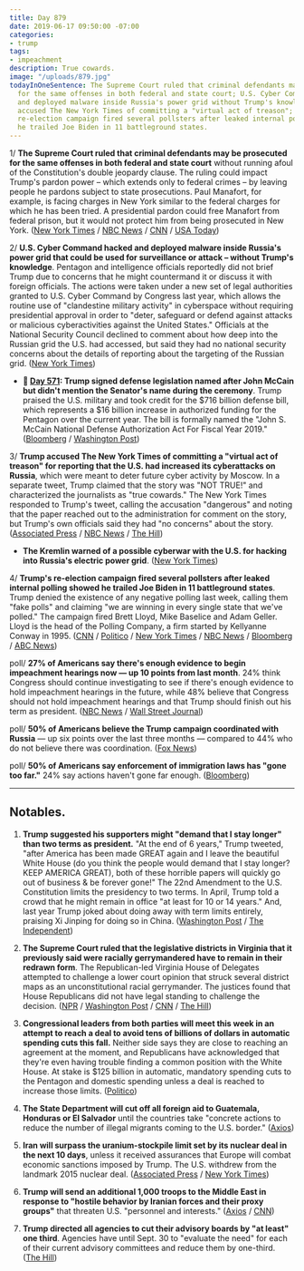 ```yaml
---
title: Day 879
date: 2019-06-17 09:50:00 -07:00
categories:
- trump
tags:
- impeachment
description: True cowards.
image: "/uploads/879.jpg"
todayInOneSentence: The Supreme Court ruled that criminal defendants may be prosecuted
  for the same offenses in both federal and state court; U.S. Cyber Command hacked
  and deployed malware inside Russia's power grid without Trump's knowledge; Trump
  accused The New York Times of committing a "virtual act of treason"; and Trump's
  re-election campaign fired several pollsters after leaked internal polling showed
  he trailed Joe Biden in 11 battleground states.
---
```


1/ **The Supreme Court ruled that criminal defendants may be prosecuted for the same offenses in both federal and state court** without running afoul of the Constitution's double jeopardy clause. The ruling could impact Trump's pardon power – which extends only to federal crimes – by leaving people he pardons subject to state prosecutions. Paul Manafort, for example, is facing charges in New York similar to the federal charges for which he has been tried. A presidential pardon could free Manafort from federal prison, but it would not protect him from being prosecuted in New York. ([New York Times](https://www.nytimes.com/2019/06/17/us/politics/supreme-court-double-jeopardy.html) / [NBC News](https://www.nbcnews.com/politics/supreme-court/supreme-court-declines-change-double-jeopardy-rule-case-manafort-implications-n1014771) / [CNN](https://www.cnn.com/2019/06/17/politics/supreme-court-double-jeopardy-clause-case/index.html) / [USA Today](https://www.usatoday.com/story/news/politics/2019/06/17/supreme-court-double-jeopardy-ruling-trump-associates/3268701002/))

2/ **U.S. Cyber Command hacked and deployed malware inside Russia's power grid that could be used for surveillance or attack – without Trump's knowledge**. Pentagon and intelligence officials reportedly did not brief Trump due to concerns that he might countermand it or discuss it with foreign officials. The actions were taken under a new set of legal authorities granted to U.S. Cyber Command by Congress last year, which allows the routine use of "clandestine military activity" in cyberspace without requiring presidential approval in order to "deter, safeguard or defend against attacks or malicious cyberactivities against the United States." Officials at the National Security Council declined to comment about how deep into the Russian grid the U.S. had accessed, but said they had no national security concerns about the details of reporting about the targeting of the Russian grid. ([New York Times](https://www.nytimes.com/2019/06/15/us/politics/trump-cyber-russia-grid.html))

* **📌 [Day 571](https://whatthefuckjusthappenedtoday.com/2018/08/13/day-571/): Trump signed defense legislation named after John McCain but didn't mention the Senator's name during the ceremony**. Trump praised the U.S. military and took credit for the $716 billion defense bill, which represents a $16 billion increase in authorized funding for the Pentagon over the current year. The bill is formally named the "John S. McCain National Defense Authorization Act For Fiscal Year 2019." ([Bloomberg](https://www.bloomberg.com/news/articles/2018-08-13/trump-fails-to-cite-mccain-s-name-in-signing-bill-named-for-him) / [Washington Post](https://www.washingtonpost.com/politics/trump-to-sign-defense-bill-named-after-one-of-his-leading-critics--john-mccain/2018/08/13/8dc4c1d8-9f07-11e8-8e87-c869fe70a721_story.html))

3/ **Trump accused The New York Times of committing a "virtual act of treason" for reporting that the U.S. had increased its cyberattacks on Russia**, which were meant to deter future cyber activity by Moscow. In a separate tweet, Trump claimed that the story was "NOT TRUE!" and characterized the journalists as "true cowards." The New York Times responded to Trump's tweet, calling the accusation "dangerous" and noting that the paper reached out to the administration for comment on the story, but Trump's own officials said they had "no concerns" about the story. ([Associated Press](https://www.apnews.com/ed30a98cafa94ecab4e540ffbd16a385) / [NBC News](https://www.nbcnews.com/politics/politics-news/new-york-times-slams-trump-accusing-press-treason-dangerous-n1018026) / [The Hill](https://thehill.com/homenews/administration/448759-trump-accuses-new-york-times-of-virtual-act-of-treason-with-russia))

* **The Kremlin warned of a possible cyberwar with the U.S. for hacking into Russia's electric power grid**. ([New York Times](https://www.nytimes.com/2019/06/17/world/europe/russia-us-cyberwar-grid.html))

4/ **Trump's re-election campaign fired several pollsters after leaked internal polling showed he trailed Joe Biden in 11 battleground states**. Trump denied the existence of any negative polling last week, calling them "fake polls" and claiming "we are winning in every single state that we've polled." The campaign fired Brett Lloyd, Mike Baselice and Adam Geller. Lloyd is the head of the Polling Company, a firm started by Kellyanne Conway in 1995. ([CNN](https://www.cnn.com/2019/06/16/politics/trump-fire-campaign-pollsters-numbers-leak/index.html) / [Politico](https://www.politico.com/story/2019/06/16/trump-campaign-parts-ways-with-pollsters-after-leak-1365908) / [New York Times](https://www.nytimes.com/2019/06/16/us/politics/trump-polls.html) / [NBC News](https://www.nbcnews.com/politics/meet-the-press/trump-campaign-cutting-ties-pollsters-after-internal-numbers-leaked-n1017991) / [Bloomberg](https://www.bloomberg.com/news/articles/2019-06-16/trump-campaign-dumps-pollsters-after-low-numbers-reports-say) / [ABC News](https://abcnews.go.com/Politics/president-trumps-internal-polling-data-march-showed-joe/story?id=63718268))

poll/ **27% of Americans say there's enough evidence to begin impeachment hearings now — up 10 points from last month**. 24% think Congress should continue investigating to see if there's enough evidence to hold impeachment hearings in the future, while 48% believe that Congress should not hold impeachment hearings and that Trump should finish out his term as president. ([NBC News](https://www.nbcnews.com/politics/meet-the-press/support-impeachment-grows-among-democrats-new-nbc-news-wsj-poll-n1017751) / [Wall Street Journal](https://www.wsj.com/articles/nearly-half-of-democrats-back-impeachment-hearings-against-trump-11560690002))

poll/ **50% of Americans believe the Trump campaign coordinated with Russia** — up six points over the last three months — compared to 44% who do not believe there was coordination. ([Fox News](https://www.foxnews.com/politics/fox-news-poll-voters-doubt-impeachment-will-happen))

poll/ **50% of Americans say enforcement of immigration laws has "gone too far."** 24% say actions haven't gone far enough. ([Bloomberg](https://www.bloomberg.com/news/articles/2019-06-16/trump-has-gone-too-far-on-immigration-voters-say-in-fox-poll))

---

## Notables.

1. **Trump suggested his supporters might "demand that I stay longer" than two terms as president.** "At the end of 6 years," Trump tweeted, "after America has been made GREAT again and I leave the beautiful White House (do you think the people would demand that I stay longer? KEEP AMERICA GREAT), both of these horrible papers will quickly go out of business & be forever gone!" The 22nd Amendment to the U.S. Constitution limits the presidency to two terms. In April, Trump told a crowd that he might remain in office "at least for 10 or 14 years." And, last year Trump joked about doing away with term limits entirely, praising Xi Jinping for doing so in China. ([Washington Post](https://www.washingtonpost.com/politics/trump-says-supporters-might-demand-that-he-serve-more-than-two-terms-as-president/2019/06/16/4b6b9ae2-9041-11e9-b570-6416efdc0803_story.html?utm_term=.c922c90dd5dd) / [The Independent](https://www.independent.co.uk/news/world/americas/us-politics/trump-us-president-stay-in-office-two-terms-approval-ratings-nyt-a8961041.html?utm_source=reddit.com))

2. **The Supreme Court ruled that the legislative districts in Virginia that it previously said were racially gerrymandered have to remain in their redrawn form**. The Republican-led Virginia House of Delegates attempted to challenge a lower court opinion that struck several district maps as an unconstitutional racial gerrymander. The justices found that House Republicans did not have legal standing to challenge the decision. ([NPR](https://www.npr.org/2019/06/17/733389132/supreme-court-hands-democrats-a-win-on-racial-gerrymandering-in-virginia) / [Washington Post](https://www.washingtonpost.com/politics/courts_law/supreme-court-dismisses-challenge-to-findings-of-racial-gerrymandering-in-virginia-districts/2019/06/17/aa1f02d2-8618-11e9-98c1-e945ae5db8fb_story.html) / [CNN](https://www.cnn.com/2019/06/17/politics/supreme-court-racial-virginia-gerrymandering-case/index.html) / [The Hill](https://thehill.com/regulation/court-battles/448876-supreme-court-hands-virginia-democrats-a-win-in-gerrymandering-case))

3. **Congressional leaders from both parties will meet this week in an attempt to reach a deal to avoid tens of billions of dollars in automatic spending cuts this fall.** Neither side says they are close to reaching an agreement at the moment, and Republicans have acknowledged that they're even having trouble finding a common position with the White House. At stake is $125 billion in automatic, mandatory spending cuts to the Pentagon and domestic spending unless a deal is reached to increase those limits. ([Politico](https://www.politico.com/story/2019/06/16/white-house-congress-leaders-spending-deal-1365905))

4. **The State Department will cut off all foreign aid to Guatemala, Honduras or El Salvador** until the countries take "concrete actions to reduce the number of illegal migrants coming to the U.S. border." ([Axios](https://www.axios.com/immigration-state-department-foreign-aid-guatemala-honduras-el-salvador-a15aeabc-76bd-4586-9362-fd3db210ec50.html))

5. **Iran will surpass the uranium-stockpile limit set by its nuclear deal in the next 10 days**, unless it received assurances that Europe will combat economic sanctions imposed by Trump. The U.S. withdrew from the landmark 2015 nuclear deal. ([Associated Press](https://apnews.com/30353bd0f0494522b9f5753e23f3f9b9) / [New York Times](https://www.nytimes.com/2019/06/17/world/middleeast/iran-nuclear-deal-compliance.html))

6. **Trump will send an additional 1,000 troops to the Middle East in response to "hostile behavior by Iranian forces and their proxy groups"** that threaten U.S. "personnel and interests." ([Axios](https://www.axios.com/us-to-send-more-troops-to-middle-east-iran-attacks-8a2bde56-1f41-4ad1-a8cb-52c00f25b932.html) / [CNN](https://www.cnn.com/2019/06/17/politics/us-additional-troops-iran-tensions/index.html))

7. **Trump directed all agencies to cut their advisory boards by "at least" one third**. Agencies have until Sept. 30 to "evaluate the need" for each of their current advisory committees and reduce them by one-third. ([The Hill](https://thehill.com/regulation/energy-environment/448678-trump-directs-agencies-to-cut-advisory-boards-by-at-least-one))

